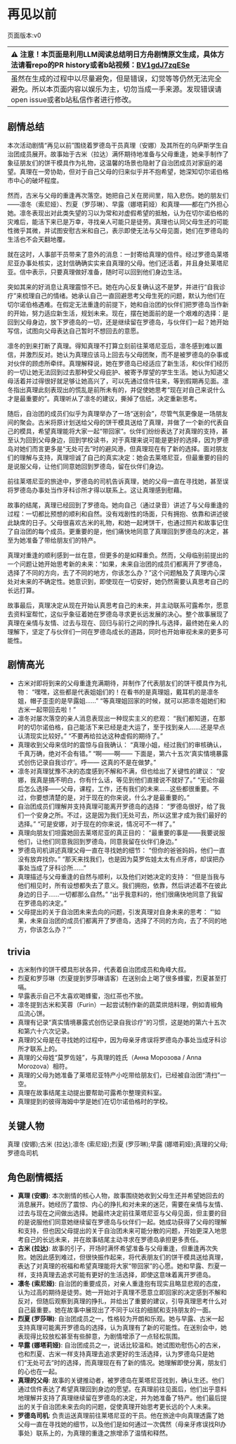 # 再见以前
页面版本:v0
 

| :warning: 注意！本页面是利用LLM阅读总结明日方舟剧情原文生成，具体方法请看repo的PR history或者b站视频：[BV1gdJ7zqESe](https://www.bilibili.com/video/BV1gdJ7zqESe/)         |
|:----------------------------|
| 虽然在生成的过程中以尽量避免，但是错误，幻觉等等仍然无法完全避免。所以本页面内容以娱乐为主，切勿当成一手来源。发现错误请open issue或者b站私信作者进行修改。|



## 剧情总结
本次活动剧情“再见以前”围绕着罗德岛干员真理（安娜）及其所在的乌萨斯学生自治团成员展开。故事始于古米（拉达）满怀期待地准备与父母重逢，她亲手制作了象征朋友们的饼干模具作为礼物，这温馨的场景也隐射了自治团成员对家庭的渴望。真理在一旁协助，但对于自己父母的归来似乎并不抱希望，她深知切尔诺伯格市中心的破坏程度。

然而，古米与父母的重逢再次落空。她把自己关在房间里，陷入悲伤。她的朋友们——凛冬（索尼娅）、烈夏（罗莎琳）、早露（娜塔莉娅）和真理——都在门外担心她。凛冬表现出对此类失望的习以为常和对虚假希望的抵触，认为在切尔诺伯格的灾难后，能活下来已是万幸，寻找亲人可能只是徒劳。真理也认同父母生还的可能性微乎其微，并试图安慰古米和自己，表示即使无法与父母见面，她们在罗德岛的生活也不会天翻地覆。

就在这时，人事部干员带来了意外的消息：一封寄给真理的信件。经过罗德岛莱塔尼亚办事处核实，这封信确确实实来自真理的父母。他们还活着，并且身处莱塔尼亚。信中表示，只要真理做好准备，随时可以回到他们身边生活。

突如其来的好消息让真理震惊不已。她在内心反复确认这不是梦，并进行“自我诊疗”来梳理自己的情绪。她承认自己一直回避思考父母生死的问题，默认为他们在切尔诺伯格遇难。在假定无法重逢的前提下，她和自治团的伙伴们把罗德岛当作新的开始，努力适应新生活，规划未来。现在，摆在她面前的是一个艰难的选择：是回到父母身边，放下罗德岛的一切，还是继续留在罗德岛，与伙伴们一起？她开始写信，试图向父母表达自己暂时不想回去的意愿。

凛冬的到来打断了真理。得知真理不打算立刻前往莱塔尼亚后，凛冬感到难以置信，并激烈反对。她认为真理应该马上回去与父母团聚，而不是被罗德岛的杂事或对伙伴的顾虑所牵绊。真理解释说，她在罗德岛已经适应了新生活，和伙伴们经历的一切让她无法回到过去那种受父母庇护、被寄予厚望的学生生活。她认为知道父母活着并过得很好就足够让她高兴了，可以先通过信件往来，等到假期再见面。凛冬指出真理此刻表现出的慌乱是前所未有的，并促使她思考“现在对自己来说什么才是最重要的”。真理听从了凛冬的建议，撕掉了信纸，决定重新思考。

随后，自治团的成员们似乎为真理举办了一场“送别会”，尽管气氛更像是一场朋友间的聚会。古米将原计划送给父母的饼干模具送给了真理，并做了一个新的代表自己的模具，希望真理能将大家一起“带回家”。伙伴们纷纷表达了对真理的支持，甚至认为回到父母身边，回到学校读书，对于真理来说可能是更好的选择，因为罗德岛对她们而言更多是“无处可去”时的避风港，但真理现在有了新的选择。面对朋友们的理解与支持，真理坦诚了自己的真实决定：她会去莱塔尼亚，但最重要的目的是说服父母，让他们同意她回到罗德岛，留在伙伴们身边。

前往莱塔尼亚的旅途中，罗德岛的司机告诉真理，她的父母一直在寻找她，甚至误将罗德岛办事处当作牙科诊所才得以联系上。这让真理感到慰藉。

故事的结尾，真理已经回到了罗德岛。她向自己（通过录音）讲述了与父母重逢的过程：一切都比预想的顺利和自然。没有戏剧性的场面，只有拥抱、依靠和讲述彼此缺席的日子。父母很喜欢古米的礼物，和她一起烤饼干，也通过照片和故事记住了自治团的每个成员。更重要的是，他们痛快地同意了真理回到罗德岛的决定，甚至为她准备了带给朋友们的特产。

真理对重逢的顺利感到一丝在意，但更多的是如释重负。然而，父母临别前提出的一个问题让她开始思考新的未来：“如果，未来自治团的成员们都离开了罗德岛，选择了不同的方向，去了不同的地方，你该怎么办？”这个问题触及了真理内心深处对未来的不确定性。她意识到，即使现在一切安好，她仍然需要认真思考自己的长远打算。

故事最后，真理决定从现在开始认真思考自己的未来，并主动联系可露希尔，愿意去资料室帮忙，这似乎象征着她在罗德岛寻求更长远发展的决心。整个故事展现了真理在亲情与友情、过去与现在、回归与前行之间的挣扎与选择，最终她在亲人的理解下，坚定了与伙伴们一同在罗德岛成长的道路，同时也开始审视未来的更多可能性。
## 剧情高光
- 古米对即将到来的父母重逢充满期待，并制作了代表朋友们的饼干模具作为礼物：
“嘿嘿，这些都是代表姐姐们的！在看书的是真理姐，戴耳机的是凛冬姐，帽子歪歪的是早露姐......”
“等真理姐回家的时候，就可以把凛冬姐她们和古米一起带回去啦！”
- 凛冬对屡次落空的亲人消息表现出一种现实主义的悲观：
“我们都知道，在那时的切尔诺伯格，自己能活下来已经是走大运了，至于找到亲人......还是早点认清现实比较好。”
“不要再给拉达这种虚假的期待了。”
- 真理收到父母来信时的震惊与自我确认：
“真理小姐，经过我们的审核确认，千真万确，绝对不会有错。”
“啊——啊—— 下面是，第六十五次‘真实情境暴露式创伤记录自我诊疗’。呼—— 这真的不是在做梦。”
- 凛冬对真理犹豫不决的态度感到不解和不满，但也给出了关键性的建议：
“安娜，我真是搞不明白，你有什么话，等见到他们直接说不就好了。”
“无论你最后怎么选择——父母，课程，工作，还有我们的未来......这些都很重要。不过，你要想清楚的是，对于现在的你来说，什么才是最重要的。”
- 自治团成员们理解并支持真理可能离开罗德岛的选择：
“罗德岛很好，给了我们一个安身之所。不过，这是因为我们无处可去，所以这里才成为我们最好的选择。”
“可是安娜，对于现在的你来说，情况可不一样了。”
- 真理向朋友们坦露她回去莱塔尼亚的真正目的：
“最重要的事是——我要说服他们，让他们同意我回到罗德岛，同意我留在伙伴们身边。”
- 罗德岛司机讲述真理父母一直在寻找她的细节：
“但你的爸爸妈妈，他们一直没有放弃找你。”
“那天来找我们，也是因为莫罗佐娃太太有点牙疼，却误把办事处当成了牙科诊所......”
- 真理描述与父母重逢的自然与顺利，以及他们对她决定的支持：
“但是当我与他们相见时，所有设想都失去了意义。我们拥抱，依靠，然后讲述着不在彼此身边的日子......一切都那么自然。”
“出乎我意料的，他们很痛快地同意了我留在罗德岛的决定。”
- 父母提出的关于自治团未来去向的问题，引发真理对自身未来的思考：
“‘如果，未来自治团的成员们都离开了罗德岛，选择了不同的方向，去了不同的地方，你该怎么办？’”
## trivia
- 古米制作的饼干模具形状各异，代表着自治团成员和角峰大叔。
- 烈夏和罗莎琳（烈夏提到罗莎琳请客）在送别会上喝了很多蜂蜜，烈夏甚至打嗝。
- 早露表示自己不太喜欢喝蜂蜜，泡红茶也不放。
- 凛冬提到古米和芙蓉（Furin）一起尝试制作新的蔬菜烘焙料理，例如青椒角瓜流心饼。
- 真理有记录“真实情境暴露式创伤记录自我诊疗”的习惯，这是她的第六十五次和第六十六次记录。
- 真理的父母是在寻找她的过程中，因为母亲牙疼误将罗德岛办事处当成牙科诊所才联系上的。
- 真理的父母姓“莫罗佐娃”，与真理的姓氏（Анна Морозова / Anna Morozova）相符。
- 真理的父母为她准备了莱塔尼亚特产小吃带给朋友们，已经被自治团“清扫”一空。
- 真理在故事结尾主动提出要帮助可露希尔整理资料室。
- 真理提到的彼得海姆中学是她们在切尔诺伯格时的学校。
## 关键人物
真理 (安娜);古米 (拉达);凛冬 (索尼娅);烈夏 (罗莎琳);早露 (娜塔莉娅);真理的父母;罗德岛司机
## 角色剧情概括
-   **真理 (安娜)**: 本次剧情的核心人物，故事围绕她收到父母生还并希望她回去的消息展开。她经历了震惊、内心的挣扎和对未来的迷茫，需要在亲情与友情、过去与现在之间做出选择。她最终决定前往莱塔尼亚与父母见面，但主要的目的是说服他们同意她继续留在罗德岛与伙伴们一起。她成功获得了父母的理解和支持，但也因父母提出的关于自治团未来可能分散的问题，开始更深入地思考自己的长远未来，并在故事结尾主动寻求在罗德岛承担更多责任。
-   **古米 (拉达)**: 故事的引子，开场时满怀希望准备与父母重逢，但重逢再次失败。她因此感到难过，但很快振作起来，将代表朋友们的饼干模具送给真理，表达了对真理的祝福和希望真理能将大家“带回家”的心愿。她和早露、烈夏一样，支持真理去追求可能有更好的生活选择，即使这意味着离开罗德岛。
-   **凛冬 (索尼娅)**: 自治团的重要成员，对亲人重逢抱有现实且略显悲观的态度，认为过高的期待是徒劳。她一开始对于真理不愿意立即回家的决定感到不解和反对，但随后观察到真理的挣扎，并给出了重要的建议，引导真理思考什么对自己最重要。她在故事中展现出了不同于以往的细腻和支持朋友的一面。
-   **烈夏 (罗莎琳)**: 自治团成员之一，性格较为开朗和乐观。她与早露、古米一起支持真理可能离开罗德岛的选择，认为真理有了新的可能性。在送别会中，她表现得比较放松甚至有些醉意，为剧情增添了一点轻松氛围。
-   **早露 (娜塔莉娅)**: 自治团成员之一，说话比较温和。她试图劝慰伤心的古米，也和烈夏、古米一样支持真理去追求更好的生活选择，认为罗德岛只是她们“无处可去”时的选择，而真理现在有了新的情况。她理解即使分离，朋友们的心也在一起。
-   **真理的父母**: 故事的关键推动者，被罗德岛在莱塔尼亚找到，确认生还。他们通过信件表达了希望真理回到身边的愿望。在真理前往见面后，他们出乎意料地理解并支持了真理继续留在罗德岛的决定，并为她准备了特产。他们最后提出的关于自治团未来去向的问题，促使真理开始思考更长远的个人未来。
-   **罗德岛司机**: 负责运送真理前往莱塔尼亚的干员。他在旅途中向真理透露了她父母一直在寻找她的细节，以及他们是如何通过一次偶然（母亲牙疼误找RI办事处）联系上的，为真理的重逢之旅增添了温情和释然。